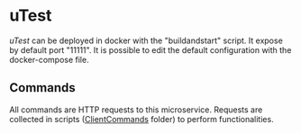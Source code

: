 # uTest

*uTest* can be deployed in docker with the "buildandstart" script. It expose by default port "11111". It is possible to edit the default configuration with the docker-compose file. 

## Commands

All commands are HTTP requests to this microservice. Requests are collected in scripts ([ClientCommands](https://github.com/uDEVOPS2020/Tool-PoC/blob/main/uTest/clientCommands) folder) to perform functionalities.


